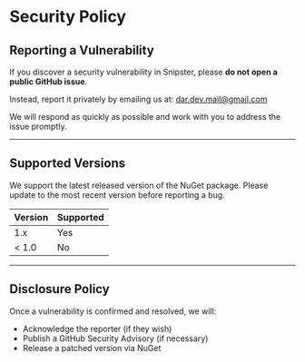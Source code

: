# Security Policy

## Reporting a Vulnerability

If you discover a security vulnerability in Snipster, please **do not open a public GitHub issue**.

Instead, report it privately by emailing us at: [dar.dev.mail@gmail.com](mailto:dar.dev.mail@gmail.com)

We will respond as quickly as possible and work with you to address the issue promptly.

---

## Supported Versions

We support the latest released version of the NuGet package. Please update to the most recent version before reporting a bug.

| Version | Supported |
|-------- |-----------|
| 1.x     | Yes       |
| < 1.0   | No        |

---

## Disclosure Policy

Once a vulnerability is confirmed and resolved, we will:
- Acknowledge the reporter (if they wish)
- Publish a GitHub Security Advisory (if necessary)
- Release a patched version via NuGet
